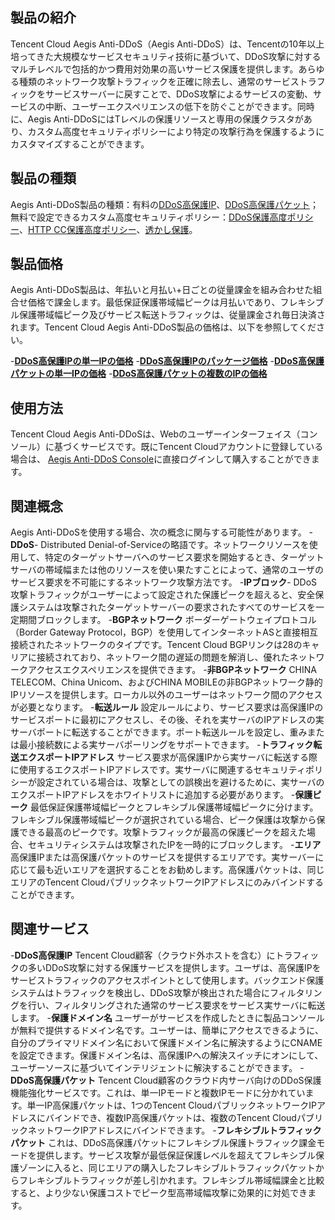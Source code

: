 ## 製品の紹介
Tencent Cloud Aegis Anti-DDoS（Aegis Anti-DDoS）は、Tencentの10年以上培ってきた大規模なサービスセキュリティ技術に基づいて、DDoS攻撃に対するマルチレベルで包括的かつ費用対効果の高いサービス保護を提供します。あらゆる種類のネットワーク攻撃トラフィックを正確に除去し、通常のサービストラフィックをサービスサーバーに戻すことで、DDoS攻撃によるサービスの変動、サービスの中断、ユーザーエクスペリエンスの低下を防ぐことができます。同時に、Aegis Anti-DDoSにはTレベルの保護リソースと専用の保護クラスタがあり、カスタム高度セキュリティポリシーにより特定の攻撃行為を保護するようにカスタマイズすることができます。

## 製品の種類
Aegis Anti-DDoS製品の種類：有料の[DDoS高保護IP](https://console.cloud.tencent.com/gamesec/secip)、[DDoS高保護パケット](https://console.cloud.tencent.com/gamesec/ipbuff)；無料で設定できるカスタム高度セキュリティポリシー：[DDoS保護高度ポリシー](https://console.cloud.tencent.com/gamesec/asp)、[HTTP CC保護高度ポリシー](https://console.cloud.tencent.com/gamesec/ccsp)、[透かし保護](https://console.cloud.tencent.com/gamesec/mark)。 
 
## 製品価格
Aegis Anti-DDoS製品は、年払いと月払い+日ごとの従量課金を組み合わせた組合せ価格で課金します。最低保証保護帯域幅ピークは月払いであり、フレキシブル保護帯域幅ピーク及びサービス転送トラフィックは、従量課金され毎日決済されます。Tencent Cloud Aegis Anti-DDoS製品の価格は、以下を参照してください。

-**[DDoS高保護IPの単一IPの価格](https://cloud.tencent.com/document/product/685/15262)**
-**[DDoS高保護IPのパッケージ価格](https://cloud.tencent.com/document/product/685/19025)**
-**[DDoS高保護パケットの単一IPの価格](https://cloud.tencent.com/document/product/685/15266)**
-**[DDoS高保護パケットの複数のIPの価格](https://cloud.tencent.com/document/product/685/15267)**

## 使用方法
Tencent Cloud Aegis Anti-DDoSは、Webのユーザーインターフェイス（コンソール）に基づくサービスです。既にTencent Cloudアカウントに登録している場合は、 [Aegis Anti-DDoS Console](https://console.cloud.tencent.com/gamesec)に直接ログインして購入することができます。

## 関連概念
Aegis Anti-DDoSを使用する場合、次の概念に関与する可能性があります。
-**DDoS**-
Distributed Denial-of-Serviceの略語です。ネットワークリソースを使用して、特定のターゲットサーバへのサービス要求を開始するとき、ターゲットサーバの帯域幅または他のリソースを使い果たすことによって、通常のユーザのサービス要求を不可能にするネットワーク攻撃方法です。
-**IPブロック**-
 DDoS攻撃トラフィックがユーザーによって設定された保護ピークを超えると、安全保護システムは攻撃されたターゲットサーバーの要求されたすべてのサービスを一定期間ブロックします。
-**BGPネットワーク**
ボーダーゲートウェイプロトコル（Border Gateway Protocol，BGP）を使用してインターネットASと直接相互接続されたネットワークのタイプです。Tencent Cloud BGPリンクは28のキャリアに接続されており、ネットワーク間の遅延の問題を解消し、優れたネットワークアクセスエクスペリエンスを提供できます。
-**非BGPネットワーク**
CHINA TELECOM、China Unicom、およびCHINA MOBILEの非BGPネットワーク静的IPリソースを提供します。ローカル以外のユーザーはネットワーク間のアクセスが必要となります。
-**転送ルール**
設定ルールにより、サービス要求は高保護IPのサービスポートに最初にアクセスし、その後、それを実サーバのIPアドレスの実サーバポートに転送することができます。ポート転送ルールを設定し、重みまたは最小接続数による実サーバポーリングをサポートできます。
-**トラフィック転送エクスポートIPアドレス**
サービス要求が高保護IPから実サーバに転送する際に使用するエクスポートIPアドレスです。実サーバに関連するセキュリティポリシーが設定されている場合は、攻撃としての誤検出を避けるために、実サーバのエクスポートIPアドレスをホワイトリストに追加する必要があります。
-**保護ピーク**
最低保証保護帯域幅ピークとフレキシブル保護帯域幅ピークに分けます。フレキシブル保護帯域幅ピークが選択されている場合、ピーク保護は攻撃から保護できる最高のピークです。攻撃トラフィックが最高の保護ピークを超えた場合、セキュリティシステムは攻撃されたIPを一時的にブロックします。
-**エリア**
高保護IPまたは高保護パケットのサービスを提供するエリアです。実サーバーに応じて最も近いエリアを選択することをお勧めします。高保護パケットは、同じエリアのTencent CloudパブリックネットワークIPアドレスにのみバインドすることができます。

## 関連サービス
-**DDoS高保護IP**
Tencent Cloud顧客（クラウド外ホストを含む）にトラフィックの多いDDoS攻撃に対する保護サービスを提供します。ユーザは、高保護IPをサービストラフィックのアクセスポイントとして使用します。バックエンド保護システムはトラフィックを検出し、DDoS攻撃が検出された場合にフィルタリングを行い、フィルタリングされた通常のサービス要求をサービス実サーバに転送します。
-**保護ドメイン名**
ユーザーがサービスを作成したときに製品コンソールが無料で提供するドメイン名です。ユーザーは、簡単にアクセスできるように、自分のプライマリドメイン名において保護ドメイン名に解決するようにCNAMEを設定できます。保護ドメイン名は、高保護IPへの解決スイッチにオンにして、ユーザーソースに基づいてインテリジェントに解決することができます。
-**DDoS高保護パケット**
Tencent Cloud顧客のクラウド内サーバ向けのDDoS保護機能強化サービスです。これは、単一IPモードと複数IPモードに分かれています。単一IP高保護パケットは、1つのTencent CloudパブリックネットワークIPアドレスにバインドでき、複数IP高保護パケットは、複数のTencent CloudパブリックネットワークIPアドレスにバインドできます。
-**フレキシブルトラフィックパケット**
これは、DDoS高保護パケットにフレキシブル保護トラフィック課金モードを提供します。サービス攻撃が最低保証保護レベルを超えてフレキシブル保護ゾーンに入ると、同じエリアの購入したフレキシブルトラフィックパケットからフレキシブルトラフィックが差し引かれます。フレキシブル帯域幅課金と比較すると、より少ない保護コストでピーク型高帯域幅攻撃に効果的に対処できます。
